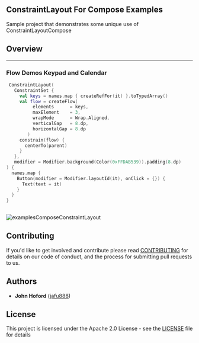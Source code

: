 ## ConstraintLayout For Compose Examples
Sample project that demonstrates some unique use of ConstraintLayoutCompose

## Overview
-----------------------------

### Flow Demos Keypad and Calendar

```kotlin
 ConstraintLayout(
   ConstraintSet {
     val keys = names.map { createRefFor(it) }.toTypedArray()
     val flow = createFlow(
          elements      = keys,
          maxElement    = 3,
          wrapMode      = Wrap.Aligned,
          verticalGap   = 8.dp,
          horizontalGap = 8.dp
        )
     constrain(flow) {
       centerTo(parent)
     }
   },
   modifier = Modifier.background(Color(0xFFDAB539)).padding(8.dp)
) {
  names.map {
    Button(modifier = Modifier.layoutId(it), onClick = {}) {
      Text(text = it)
    }
  }
}
   
```

![examplesComposeConstraintLayout](https://user-images.githubusercontent.com/15019413/196848961-69b7e895-f86a-4f3a-a52f-688f6e5c98a7.gif)

 


## Contributing

If you'd like to get involved and contribute please read [CONTRIBUTING](https://github.com/androidx/constraintlayout/blob/main/CONTRIBUTING.md) for details on our code of conduct, and the process for submitting pull requests to us.

## Authors

- **John Hoford** ([jafu888](https://github.com/jafu888))

## License

This project is licensed under the Apache 2.0 License - see the [LICENSE](https://github.com/androidx/constraintlayout/blob/main/LICENSE) file for details
